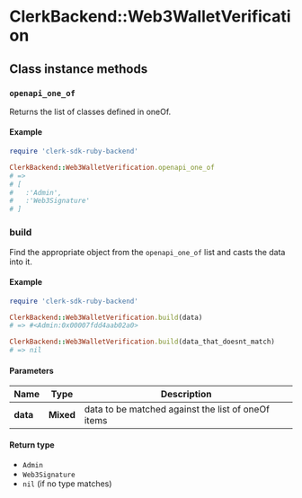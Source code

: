 # ClerkBackend::Web3WalletVerification

## Class instance methods

### `openapi_one_of`

Returns the list of classes defined in oneOf.

#### Example

```ruby
require 'clerk-sdk-ruby-backend'

ClerkBackend::Web3WalletVerification.openapi_one_of
# =>
# [
#   :'Admin',
#   :'Web3Signature'
# ]
```

### build

Find the appropriate object from the `openapi_one_of` list and casts the data into it.

#### Example

```ruby
require 'clerk-sdk-ruby-backend'

ClerkBackend::Web3WalletVerification.build(data)
# => #<Admin:0x00007fdd4aab02a0>

ClerkBackend::Web3WalletVerification.build(data_that_doesnt_match)
# => nil
```

#### Parameters

| Name | Type | Description |
| ---- | ---- | ----------- |
| **data** | **Mixed** | data to be matched against the list of oneOf items |

#### Return type

- `Admin`
- `Web3Signature`
- `nil` (if no type matches)

